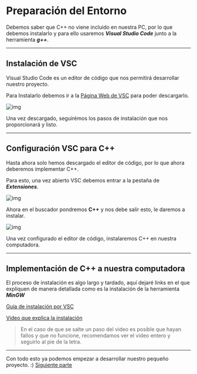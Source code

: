# Preparación del Entorno

Debemos saber que C++ no viene incluido en nuestra PC, por lo que debemos instalarlo y para ello usaremos ***Visual Studio Code*** junto a la herramienta ***g++***.
___
## Instalación de VSC
Visual Studio Code es un editor de código que nos permitirá desarrollar nuestro proyecto.

Para Instalarlo debemos ir a la [Página Web de VSC](https://code.visualstudio.com/) para poder descargarlo.

![img](https://media.discordapp.net/attachments/1102771348603940946/1136477504933212230/Captura_de_pantalla_2023-08-02_203802.png?width=885&height=498)

Una vez descargado, seguirémos los pasos de instalación que nos proporcionará y listo.

___
## Configuración VSC para C++
Hasta ahora solo hemos descargado el editor de código, por lo que ahora deberemos implementar C++.

Para esto, una vez abierto VSC debemos entrar a la pestaña de ***Extensiones***.

![img](https://media.discordapp.net/attachments/1102771348603940946/1136495544907337808/image.png?width=885&height=498)

Ahora en el buscador pondremos **C++** y nos debe salir esto, le daremos a instalar.

![img](https://media.discordapp.net/attachments/1102771348603940946/1136496088975671366/image.png?width=885&height=498)

Una vez configurado el editor de código, instalaremos C++ en nuestra computadora.

___ 
## Implementación de C++ a nuestra computadora
El proceso de instalación es algo largo y tardado, aquí dejaré links en el que expliquen de manera detallada como es la instalación de la herramienta ***MinGW***

[Guía de instalación por VSC](https://code.visualstudio.com/docs/languages/cpp#_example-install-mingwx64)

[Video que explica la instalación](https://www.youtube.com/watch?v=v3ENcQpoA5A&t=750s&ab_channel=FaztCode)

>En el caso de que se salte un paso del video es posible que hayan fallos y que no funcione, recomendamos ver el video entero y seguirlo al pie de la letra.
___ 
Con todo esto ya podemos empezar a desarrollar nuestro pequeño proyecto. :)
[Siguiente parte](https://github.com/dani-adbg/pokemon-project/tree/2.-Base-del-Proyecto)

